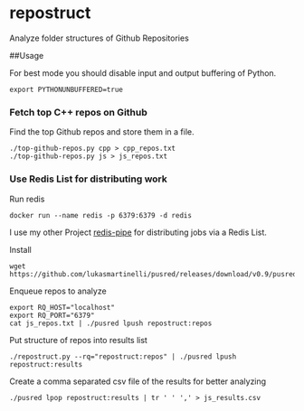# repostruct
Analyze folder structures of Github Repositories

##Usage

For best mode you should disable input and output buffering of Python.

``
export PYTHONUNBUFFERED=true
``

### Fetch top C++ repos on Github

Find the top Github repos and store them in a file.

```
./top-github-repos.py cpp > cpp_repos.txt
./top-github-repos.py js > js_repos.txt
```

### Use Redis List for distributing work

Run redis

```
docker run --name redis -p 6379:6379 -d redis
```

I use my other Project [redis-pipe](https://github.com/lukasmartinelli/redis-pipe)
for distributing jobs via a Redis List.

Install

```
wget https://github.com/lukasmartinelli/pusred/releases/download/v0.9/pusred
```

Enqueue repos to analyze

```
export RQ_HOST="localhost"
export RQ_PORT="6379"
cat js_repos.txt | ./pusred lpush repostruct:repos
```

Put structure of repos into results list

```
./repostruct.py --rq="repostruct:repos" | ./pusred lpush repostruct:results
```

Create a comma separated csv file of the results for better analyzing

```
./pusred lpop repostruct:results | tr ' ' ',' > js_results.csv
```
